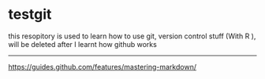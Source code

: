 # testgit
this resopitory is used to learn how to use git, version control stuff (With R ), will be deleted after I learnt how github works 
___

https://guides.github.com/features/mastering-markdown/
